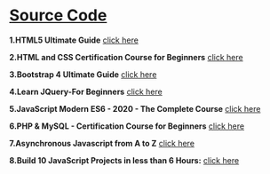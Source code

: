 # [Source Code](https://github.com/Muhammed-Javith/Udemy-MJ/blob/main/Source%20Code.md)

**1.HTML5 Ultimate Guide**  [click here](https://github.com/Muhammed-Javith/Udemy-MJ/tree/main/HTML5%20Ultimate%20Guide)

**2.HTML and CSS Certification Course for Beginners**  [click here](https://github.com/Muhammed-Javith/Udemy-MJ/tree/main/HTML%20%20and%20CSS%20Certification%20Course%20for%20Beginners)

**3.Bootstrap 4 Ultimate Guide**  [click here](https://github.com/Muhammed-Javith/Udemy-MJ/tree/main/Boostrap%204%20%20Ultimate%20Guide)

 **4.Learn JQuery-For Beginners**  [click here](https://github.com/Muhammed-Javith/Udemy-MJ/tree/main/Learn%20JQuery%20-%20For%20Beginners)

 **5.JavaScript Modern ES6 - 2020 - The Complete Course**  [click here](https://github.com/Muhammed-Javith/Udemy-MJ/tree/main/JavaScript%20Modern%20ES6%20-%202020%20-%20The%20Complete%20Course)

**6.PHP & MySQL - Certification Course for Beginners**  [click here](https://github.com/Muhammed-Javith/Udemy-MJ/tree/main/PHP%20%26%20MySQL%20-%20Certification%20Course%20for%20Beginners)

**7.Asynchronous Javascript from A to Z**  [click here](https://github.com/Muhammed-Javith/Udemy-MJ/tree/main/Asynchronous%20Javascript%20from%20A%20to%20Z)

**8.Build 10 JavaScript Projects in less than 6 Hours:**  [click here](https://github.com/Muhammed-Javith/Udemy-MJ/tree/main/Build%2010%20JavaScript%20Projects%20in%20less%20than%206%20Hours)


